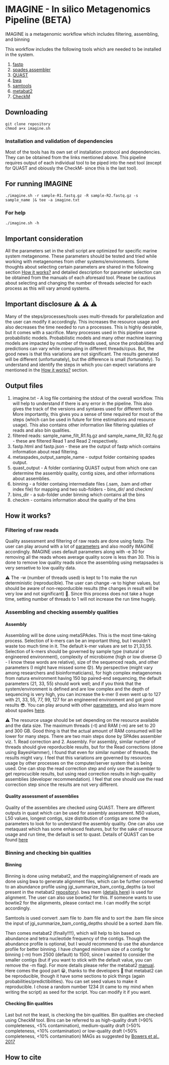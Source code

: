 # IMAGINE - In silico Metagenomics Pipeline (BETA)

IMAGINE is a metagenomic workflow which includes filtering, assembling, and binning

This workflow includes the following tools which are needed to be installed in the system.

1. [fastp](https://github.com/OpenGene/fastp)
2. [spades assembler](https://github.com/ablab/spades)
3. [QUAST](https://github.com/ablab/quast)
4. [bwa](https://github.com/lh3/bwa)
5. [samtools](https://github.com/samtools/samtools)
6. [metabat2](https://bitbucket.org/berkeleylab/metabat/src/master/)
7. [CheckM](https://github.com/Ecogenomics/CheckM)

## Downloading 
```
git clone repository
chmod a+x imagine.sh
```
### Installation and validation of dependencies

Most of the tools has its own set of installation protocol and dependencies. They can be obtained from the links mentioned above. This pipeline requires output of each individual tool to be piped into the next tool (except for QUAST and obiously the CheckM- since this is the last tool).

## For running IMAGINE
```
./imagine.sh -r sample-R1.fastq.gz -R sample-R2.fastq.gz -s sample_name |& tee -a imagine.txt
```
### For help

```
./imagine.sh -h
```

## Important consideration

All the parameters set in the shell script are optimized for specific marine system metagenome. These parameters should be tested and tried while working with metagenomes from other systems/environments. Some thoughts about selecting certain parameters are shared in the following section [How it works?](https://github.com/avishekdutta14/IMagINE/blob/main/README.md#how-it-works) and detailed description for parameter selection can be obtained from the manuals of each aforesaid tool. Please be cautious about selecting and changing the number of threads selected for each process as this will vary amond systems.

## Important disclosure :warning: :warning: :warning:

Many of the steps/processes/tools uses multi-threads for parallelization and the user can modify it accordingly. This increases the resource usage and also decreases the time needed to run a processes. This is highly desirable, but it comes with a sacrifice. Many processes used in this pipeline usese probabilistic models. Probabilistic models and many other machine learning models are impacted by number of threads used, since the probabilities and predictions can vary while computing in different threads/cpus. But, the good news is that this variations are not significant. The results generated will be different (unfortunately), but the difference is small (fortunately). To understand and identify the steps in which you can expect variations are mentioned in the [How it works?](https://github.com/avishekdutta14/IMagINE/blob/main/README.md#how-it-works) section.  

## Output files

1. imagine.txt - A log file containing the stdout of the overall workflow. This will help to understand if there is any error in the pipeline. This also gives the track of the versions and syntaxes used for different tools. More importantly, this gives you a sense of time required for most of the steps (which can be used in future for time estimations and resource usage). This also contains other information like filtering qulatiies of reads and also bin qualities.
2. filtered reads: sample_name_filt_R1.fq.gz and sample_name_filt_R2.fq.gz - these are filtered Read 1 and Read 2 respectively.
3. fastp.html and fastp.json - these are the output of fastp which contains information about read filtering.
4. metaspades_output_sample_name -  output folder containing spades output.
5. quast_output - A folder contianing QUAST output from which one can determine the assembly quality, contig sizes, and other informations about assemblies. 
6. binning - a folder containg intermediate files (.sam, .bam and other index file) for mapping and two sub-folders - bins_dir/ and checkm/
7. bins_dir - a sub-folder under binning which contains all the bins
8. checkm - contains information about the quality of the bins

## How it works?

### Filtering of raw reads

Quality assessment and filtering of raw reads are done using fastp. The user can play around with a lot of [parameters](https://github.com/OpenGene/fastp#all-options) and also modify IMAGINE accordingly. IMAGINE uses default parameters along with -e 30 for removing all the reads whoes average quality score is less than 30. This is done to remove low quality reads since the assembling using metapsades is very sensetive to low quality data. 

:warning: The -w (number of threads used) is kept to 1 to make the run deterministic (reproducible). The user can change -w to higher values, but should be aware of non-reporducible results (the changes in result will be very low and not significant) :zebra:. Since this process does not take a huge time, setting number of threads to 1 will not increase the run time hugely.

### Assembling and checking assembly qualities

#### Assembly

Assembling will be done using metaSPAdes. This is the most time-taking process. Selection of k-mers can be an important thing, but I wouldn't waste too much time in it. The default k-mer values are set to 21,33,55. Selection of k-mers should be governed by sample type (natural or engineered environment), complexity of microbiome (high or low diverse :confused: - I know these words are relative), size of the sequenced reads, and other parameters (I might have missed some :worried:). My perspective (might vary among researchers and bioinformaticians), for high complex metagenomes from natura environment having 150 bp paired-end sequencing, the default parameters (21, 33, 55) should work well; and if you think that the system/environment is defined and are low complex and the depth of sequencing is very high, you can increase the k-mer (I even went up to 127 with 21, 33, 55, 77, 99, 127 for an engineered environment and got good results :sunglasses:. You can play around with other [parameters](https://cab.spbu.ru/files/release3.15.2/manual.html), and also learn more about spades [here](https://cab.spbu.ru/files/release3.15.2/manual.html).

:warning: The resource usage should be set depending on the resource available and the data size. The maximum threads (-t) and RAM (-m) are set to 20 and 300 GB. Good thing is that the actual amount of RAM consumed will be lower for many steps. There are two main steps done by SPAdes assembler viz. 1. Read correction and 2. Assembly. For assembly, similar number of threads should give reporducible results, but for the Read corrections (done using BayesHammer), I found that even for similar number of threads, the results might vary. I feel that this variations are governed by resources usage by other processes on the computer/server system that is being used. One can stop the read correction step and only use the assembler to get reprocucible results, but using read correction results in high-quality assemblies (developer recommendation). I feel that one should use the read correction step since the results are not very different.

#### Quality assessment of assemblies

Quality of the assemblies are checked using QUAST. There are different outputs in quast which can be used for assembly assessment. N50 values, L50 values, longest contigs, size distribution of contigs are some the parameters to look for to understand the assembly quality. One can also use metaquast which has some enhanced features, but for the sake of resource usage and run time, the default is set to quast. Details of QUAST can be found [here](http://quast.sourceforge.net/quast.html)

### Binning and checking bin qualities

#### Binning

Binning is done using metabat2, and the mapping/alignement of reads are done using bwa to generate alignment files, which can be further converted to an abundance profile using jgi_summarize_bam_contig_depths (a tool present in the metabat2 [repository](https://bitbucket.org/berkeleylab/metabat/src/master/)). bwa mem ([details here](http://bio-bwa.sourceforge.net/bwa.shtml)) is used for alignment. The user can also use bowtie2 for this. If someone wants to use bowtie2 for the alignments, please contact me. I can modify the script accordingly.

Samtools is used convert .sam file to .bam file and to sort the .bam file since the input of jgi_summarize_bam_contig_depths should be a sorted .bam file.

Then comes metabat2 (finally!!!!), which will help to bin based on abundance and tetra nucleotide frequency of the contigs. Though the abundance profile is optional, but I would recommend to use the abundance profile for better binning. I have changed minimum size of a contig for binning (-m) from 2500 (default) to 1500, since I  wanted to consider the smaller contigs (but if you want to stick with the default value, you can remove the -m flag). For more details please refer the metabat2 [manual](https://bitbucket.org/berkeleylab/metabat/src/master/). Here comes the good part :grinning:, thanks to the developers :pray: that metabat2 can be reproducible, though it have some sections to pick things (again probabilities/predictibilities). You can set seed values to make it reproducible. I chose a random number 1234 (it came to my mind when writing the script) as seed for the script. You can modify it if you want. 

#### Checking Bin qualities

Last but not the least, is checking the bin qualities. Bin qualities are checked using CheckM tool. Bins can be referred to as high-quality draft (>90% completeness, <5% contamination), medium-quality draft (>50% completeness, <10% contamination) or low-quality draft (<50% completeness, <10% contamination) MAGs as suggested by [Bowers et al., 2017](https://www.nature.com/articles/nbt.3893)

## How to cite
